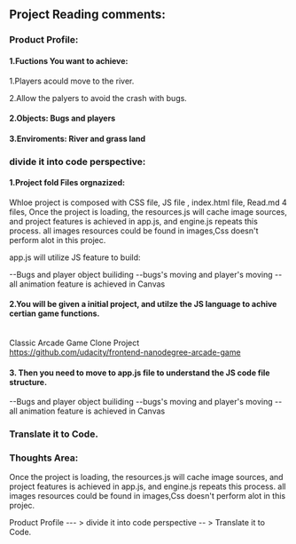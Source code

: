 ## Project Reading comments:

### Product Profile:

#### 1.Fuctions You want to achieve:

1.Players acould move to the river.

2.Allow the palyers to avoid the crash with bugs.

#### 2.Objects: Bugs and players

#### 3.Enviroments: River and grass land

### divide it into code perspective:

#### 1.Project fold Files orgnazized:

Whloe project is composed with CSS file, JS file , index.html file, Read.md 4 files, 
Once the project is loading, the resources.js will cache  image sources, and project features is achieved in 
app.js, and engine.js repeats this process. all images resources could be found in images,Css doesn't perform alot 
in this projec.

app.js will utilize JS feature to build:

--Bugs and player object builiding
--bugs's moving and player's moving
--all animation feature is achieved in Canvas

#### 2.You will be given a initial  project, and utilze the JS language to achive certian game functions.
<br>Classic Arcade Game Clone Project
<br>https://github.com/udacity/frontend-nanodegree-arcade-game

#### 3. Then you need to move to app.js file to understand the JS code file structure.
--Bugs and player object builiding
--bugs's moving and player's moving
--all animation feature is achieved in Canvas

### Translate it to Code.

### Thoughts Area:
Once the project is loading, the resources.js will cache  image sources, and project features is achieved in 
app.js, and engine.js repeats this process. all images resources could be found in images,Css doesn't perform alot 
in this projec.

Product Profile --- > divide it into code perspective -- > Translate it to Code.
